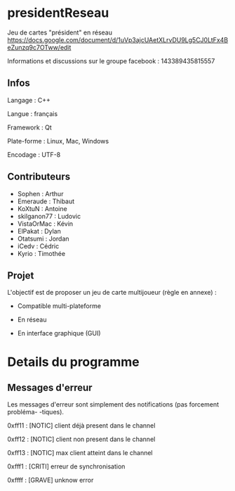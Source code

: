 ﻿presidentReseau
===============

Jeu de cartes "président" en réseau
https://docs.google.com/document/d/1uVp3ajcUAetXLrvDU9Lg5CJ0LtFx4BeZunzq9c7OTww/edit


Informations et discussions sur le groupe facebook : 143389435815557


Infos
--------------

Langage : C++

Langue : français

Framework : Qt

Plate-forme : Linux, Mac, Windows

Encodage : UTF-8


Contributeurs
--------------

- Sophen : Arthur 
- Emeraude : Thibaut
- KoXtuN : Antoine
- skilganon77 : Ludovic
- VistaOrMac : Kévin
- ElPakat : Dylan
- Otatsumi : Jordan
- iCedv : Cédric
- Kyrio : Timothée

Projet
--------------

L'objectif est de proposer un jeu de carte multijoueur (règle en annexe) :

- Compatible multi-plateforme

- En réseau

- En interface graphique (GUI)


Details du programme
==============

Messages d'erreur
--------------

Les messages d'erreur sont simplement des notifications (pas forcement probléma-
-tiques).

0xff11 : [NOTIC] client déjà present dans le channel

0xff12 : [NOTIC] client non present dans le channel

0xff13 : [NOTIC] max client atteint dans le channel

0xfff1 : [CRITI] erreur de synchronisation

0xffff : [GRAVE] unknow error

